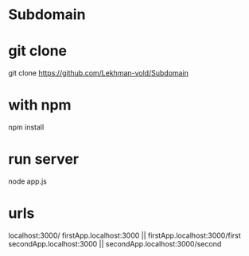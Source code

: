 # Subdomain

# git clone
git clone https://github.com/Lekhman-vold/Subdomain

# with npm
npm install

# run server
node app.js

# urls
localhost:3000/
firstApp.localhost:3000 || firstApp.localhost:3000/first
secondApp.localhost:3000 || secondApp.localhost:3000/second
